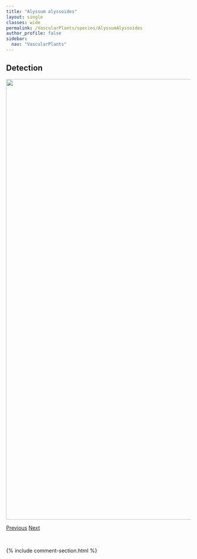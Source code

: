 ```yaml
---
title: "Alyssum alyssoides"
layout: single
classes: wide
permalink: /VascularPlants/species/AlyssumAlyssoides
author_profile: false
sidebar:
  nav: "VascularPlants"
---
```


<h2>Detection</h2>

<a href="https://drive.google.com/uc?export=view&id=1YMtlORPkndhTekHXRWKFFq_WRyQtD-iU">
<img src="https://drive.google.com/uc?export=view&id=1YMtlORPkndhTekHXRWKFFq_WRyQtD-iU" height = "1200" width = "800">
</a>


<a href="/DevelopmentWebsite/VascularPlants/species/Alyssum" class="pagination--pager" title="Alyssum">Previous</a> <a href="/DevelopmentWebsite/VascularPlants/species/Amaranthus" class="pagination--pager" title="Amaranthus">Next</a>

<p>&nbsp;</p>

{% include comment-section.html %}
